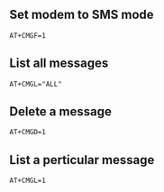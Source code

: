 Set modem to SMS mode
---
``` AT
AT+CMGF=1
```

List all messages
---
``` AT
AT+CMGL="ALL"
```

Delete a message
---
``` AT
AT+CMGD=1
```

List a perticular message
---
``` AT
AT+CMGL=1
```